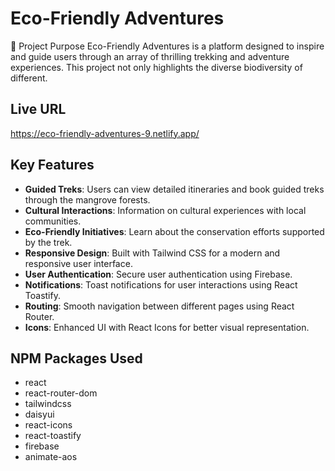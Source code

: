 
# Eco-Friendly Adventures
🌿 Project Purpose
Eco-Friendly Adventures is a platform designed to inspire and guide users through an array of thrilling trekking and adventure experiences. This project not only highlights the diverse biodiversity of different.

## Live URL
https://eco-friendly-adventures-9.netlify.app/

## Key Features
- **Guided Treks**: Users can view detailed itineraries and book guided treks through the mangrove forests.
- **Cultural Interactions**: Information on cultural experiences with local communities.
- **Eco-Friendly Initiatives**: Learn about the conservation efforts supported by the trek.
- **Responsive Design**: Built with Tailwind CSS for a modern and responsive user interface.
- **User  Authentication**: Secure user authentication using Firebase.
- **Notifications**: Toast notifications for user interactions using React Toastify.
- **Routing**: Smooth navigation between different pages using React Router.
- **Icons**: Enhanced UI with React Icons for better visual representation.

## NPM Packages Used
- react
- react-router-dom
- tailwindcss
- daisyui
- react-icons
- react-toastify
- firebase
- animate-aos
 
